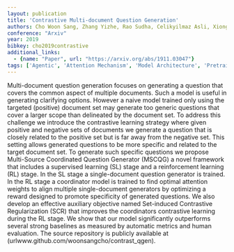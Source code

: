 ```yaml
---
layout: publication
title: 'Contrastive Multi-document Question Generation'
authors: Cho Woon Sang, Zhang Yizhe, Rao Sudha, Celikyilmaz Asli, Xiong Chenyan, Gao Jianfeng, Wang Mengdi, Dolan Bill
conference: "Arxiv"
year: 2019
bibkey: cho2019contrastive
additional_links:
  - {name: "Paper", url: "https://arxiv.org/abs/1911.03047"}
tags: ['Agentic', 'Attention Mechanism', 'Model Architecture', 'Pretraining Methods', 'Reinforcement Learning', 'Tools']
---
```

Multi-document question generation focuses on generating a question that covers the common aspect of multiple documents. Such a model is useful in generating clarifying options. However a naive model trained only using the targeted (positive) document set may generate too generic questions that cover a larger scope than delineated by the document set. To address this challenge we introduce the contrastive learning strategy where given positive and negative sets of documents we generate a question that is closely related to the positive set but is far away from the negative set. This setting allows generated questions to be more specific and related to the target document set. To generate such specific questions we propose Multi-Source Coordinated Question Generator (MSCQG) a novel framework that includes a supervised learning (SL) stage and a reinforcement learning (RL) stage. In the SL stage a single-document question generator is trained. In the RL stage a coordinator model is trained to find optimal attention weights to align multiple single-document generators by optimizing a reward designed to promote specificity of generated questions. We also develop an effective auxiliary objective named Set-induced Contrastive Regularization (SCR) that improves the coordinators contrastive learning during the RL stage. We show that our model significantly outperforms several strong baselines as measured by automatic metrics and human evaluation. The source repository is publicly available at (urlwww.github.com/woonsangcho/contrast_qgen).
